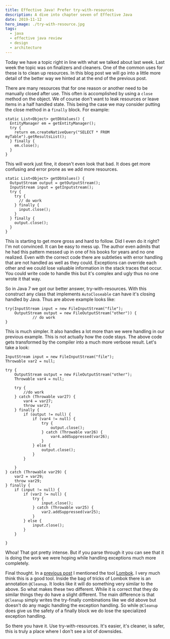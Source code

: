 ```yaml
---
title: Effective Java! Prefer try-with-resources
description: A dive into chapter seven of Effective Java
date: 2019-11-12
hero_image: ./try-with-resource.jpg
tags:
  - java
  - effective java review
  - design
  - architecture
---
```


Today we have a topic right in line with what we talked about last week. Last week the topic was on finalizers and cleaners. One of the common uses for these is to clean up resources. In this blog post we will go into a little more detail of the better way we hinted at at the end of the previous post. 

There are many resources that for one reason or another need to be manually closed after use. This often is accomplished by using a `close` method on the object. We of course don't want to leak resources or leave items in a half handled state. This being the case we may consider putting the close method in a `finally` block. For example:
```
static List<Object> getDbValues() {
  EntityManager em = getEntityManager();
  try {
    return em.createNativeQuery("SELECT * FROM myTable").getResultsList();
  } finally {
    em.close();
  }
}
```

This will work just fine, it doesn't even look that bad. It does get more confusing and error prone as we add more resources. 

```
static List<Object> getDbValues() {
  OutputStream output = getOutputStream();
  InputStream input = getInputstream();
  try {
    try {
      // do work
    } finally {
      input.close();
    }
  } finally {
    output.close();
  }
}
```

This is starting to get more gross and hard to follow. Did I even do it right? I'm not convinced. It can be easy to mess up. The author even admits that he had this pattern messed up in one of his books for years and no one realized. Even with the correct code there are subtleties with error handling that are not handled as well as they could. Exceptions can override each other and we could lose valuable information in the stack traces that occur. You could write code to handle this but it's complex and ugly thus no one wrote it that way. 

So in Java 7 we got our better answer, try-with-resources. With this construct any class that implements `AutoCloseable` can have it's closing handled by Java. Thus are above example looks like:
```
try(InputStream input = new FileInputStream("file");
    OutputStream output = new FileOutputStream("other")) {
            // do work
}
```

This is much simpler. It also handles a lot more than we were handling in our previous example. This is not actually how the code stays. The above code gets transformed by the compiler into a much more verbose result. Let's take a look:

```
InputStream input = new FileInputStream("file");
Throwable var2 = null;

try {
    OutputStream output = new FileOutputStream("other");
    Throwable var4 = null;

    try {
        //do work
    } catch (Throwable var27) {
        var4 = var27;
        throw var27;
    } finally {
        if (output != null) {
            if (var4 != null) {
                try {
                    output.close();
                } catch (Throwable var26) {
                    var4.addSuppressed(var26);
                }
            } else {
                output.close();
            }
        }

    }
} catch (Throwable var29) {
    var2 = var29;
    throw var29;
} finally {
    if (input != null) {
        if (var2 != null) {
            try {
                input.close();
            } catch (Throwable var25) {
                var2.addSuppressed(var25);
            }
        } else {
            input.close();
        }
    }

}
```

Whoa! That got pretty intense. But if you parse through it you can see that it is doing the work we were hoping while handling exceptions much more completely. 

Final thought. In a [previous post](https://dev.to/kylec32/effective-java-tuesday-the-builder-pattern-2k5f) I mentioned the tool [Lombok](https://projectlombok.org/). I very much think this is a good tool. Inside the bag of tricks of Lombok there is an annotation `@Cleanup`. It looks like it will do something very similar to the above. So what makes these two different. While it is correct that they do similar things they do have a slight different. The main difference is that `@Cleanup` simply writes the try-finally combinations like we did above but doesn't do any magic handling the exception handling. So while `@Cleanup` does give us the safety of a finally block we do lose the specialized exception handling. 

So there you have it. Use try-with-resources. It's easier, it's cleaner, is safer, this is truly a place where I don't see a lot of downsides. 